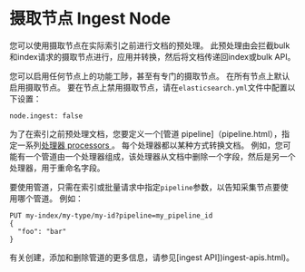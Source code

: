 # 摄取节点 Ingest Node

您可以使用摄取节点在实际索引之前进行文档的预处理。 此预处理由会拦截bulk和index请求的摄取节点进行，应用并转换，然后将文档传递回index或bulk API。

您可以启用任何节点上的功能工陟，甚至有专门的摄取节点。 在所有节点上默认启用摄取节点。 要在节点上禁用摄取节点，请在`elasticsearch.yml`文件中配置以下设置：
    
    node.ingest: false

为了在索引之前预处理文档，您要定义一个[管道 pipeline]（pipeline.html），指定一系列[处理器 processors ](ingest-processors.html)。 每个处理器都以某种方式转换文档。 例如，您可能有一个管道由一个处理器组成，该处理器从文档中删除一个字段，然后是另一个处理器，用于重命名字段。

要使用管道，只需在索引或批量请求中指定`pipeline`参数，以告知采集节点要使用哪个管道。 例如：
    
    PUT my-index/my-type/my-id?pipeline=my_pipeline_id
    {
      "foo": "bar"
    }

有关创建，添加和删除管道的更多信息，请参见[ingest API])ingest-apis.html)。